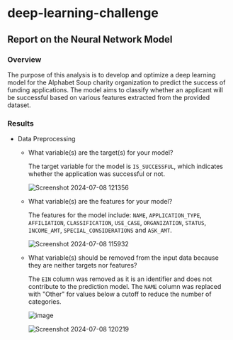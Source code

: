 # deep-learning-challenge

## Report on the Neural Network Model

### Overview
The purpose of this analysis is to develop and optimize a deep learning model for the Alphabet Soup charity organization to predict the success of funding applications. The model aims to classify whether an applicant will be successful based on various features extracted from the provided dataset.

### Results

* Data Preprocessing
    * What variable(s) are the target(s) for your model?

      The target variable for the model is `IS_SUCCESSFUL`, which indicates whether the application was successful or not.
      
      ![Screenshot 2024-07-08 121356](https://github.com/AlyssaChand/deep-learning-challenge/assets/151655013/bb9087fa-c036-4def-a98f-d5f88d16e749)

    * What variable(s) are the features for your model?

      The features for the model include: `NAME`, `APPLICATION_TYPE`, `AFFILIATION`, `CLASSIFICATION`, `USE_CASE`, `ORGANIZATION`, `STATUS`, `INCOME_AMT`, `SPECIAL_CONSIDERATIONS` and `ASK_AMT`.

      ![Screenshot 2024-07-08 115932](https://github.com/AlyssaChand/deep-learning-challenge/assets/151655013/5f3fc526-d403-4de1-bc50-d0eaeb59367b)
      
    * What variable(s) should be removed from the input data because they are neither targets nor features?
 
      The `EIN` column was removed as it is an identifier and does not contribute to the prediction model. The `NAME` column was replaced with "Other" for values below a cutoff to reduce the number of categories.
      
      ![image](https://github.com/AlyssaChand/deep-learning-challenge/assets/151655013/dc2434b0-3c7c-484c-a092-f84f785685e6)

      ![Screenshot 2024-07-08 120219](https://github.com/AlyssaChand/deep-learning-challenge/assets/151655013/04c5a5e3-22fe-4d90-b58a-fea5b5c1617e)
    

